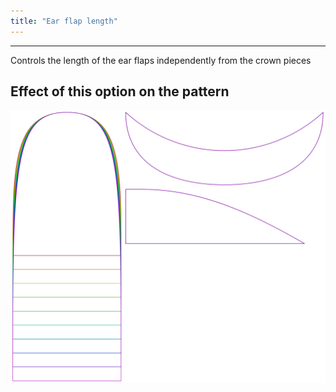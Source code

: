 ```yaml
---
title: "Ear flap length"
---
```


***

Controls the length of the ear flaps independently from the crown pieces

## Effect of this option on the pattern

![This image shows the effect of this option by superimposing several variants that have a different value for this option](holmes_earlength_sample.svg "Effect of this option on the pattern")
